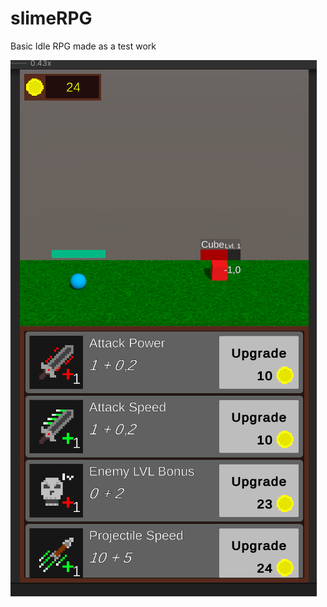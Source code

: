 # slimeRPG
Basic Idle RPG made as a test work

![screenshot](https://raw.githubusercontent.com/UghZan/slimeRPG/main/demo.PNG)
